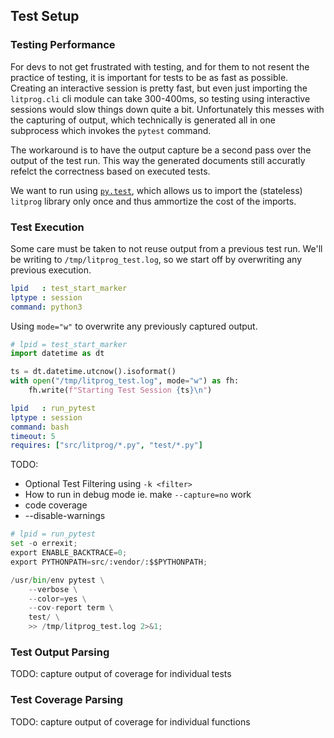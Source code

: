 ## Test Setup

### Testing Performance

For devs to not get frustrated with testing, and for them to not resent the practice of testing, it is important for tests to be as fast as possible. Creating an interactive session is pretty fast, but even just importing the `litprog.cli` cli module can take 300-400ms, so testing using interactive sessions would slow things down quite a bit. Unfortunately this messes with the capturing of output, which technically is generated all in one subprocess which invokes the `pytest` command.

The workaround is to have the output capture be a second pass over the output of the test run. This way the generated documents still accuratly refelct the correctness based on executed tests.

We want to run using [`py.test`][ref_pytest], which allows us to import the (stateless) `litprog` library only once and thus ammortize the cost of the imports.


### Test Execution

Some care must be taken to not reuse output from a previous test run. We'll be writing to `/tmp/litprog_test.log`, so we start off by overwriting any previous execution.

```yaml
lpid   : test_start_marker
lptype : session
command: python3
```

Using `mode="w"` to overwrite any previously captured output.

```python
# lpid = test_start_marker
import datetime as dt

ts = dt.datetime.utcnow().isoformat()
with open("/tmp/litprog_test.log", mode="w") as fh:
    fh.write(f"Starting Test Session {ts}\n")
```


```yaml
lpid   : run_pytest
lptype : session
command: bash
timeout: 5
requires: ["src/litprog/*.py", "test/*.py"]
```

TODO:

 - Optional Test Filtering using `-k <filter>`
 - How to run in debug mode ie. make `--capture=no` work
 - code coverage
 - --disable-warnings

```python
# lpid = run_pytest
set -o errexit;
export ENABLE_BACKTRACE=0;
export PYTHONPATH=src/:vendor/:$$PYTHONPATH;

/usr/bin/env pytest \
    --verbose \
    --color=yes \
    --cov-report term \
    test/ \
    >> /tmp/litprog_test.log 2>&1;
```


### Test Output Parsing

TODO: capture output of coverage for individual tests


### Test Coverage Parsing

TODO: capture output of coverage for individual functions


[ref_pytest]: https://pytest.org
